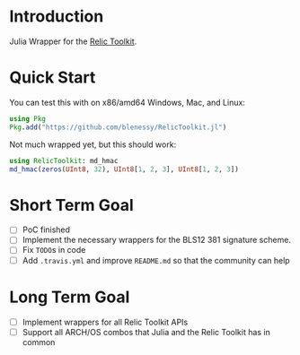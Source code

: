 # Introduction

Julia Wrapper for the [Relic Toolkit](https://github.com/relic-toolkit/relic).

# Quick Start

You can test this with on x86/amd64 Windows, Mac, and Linux:

```julia
using Pkg
Pkg.add("https://github.com/blenessy/RelicToolkit.jl")
```

Not much wrapped yet, but this should work:
```julia
using RelicToolkit: md_hmac
md_hmac(zeros(UInt8, 32), UInt8[1, 2, 3], UInt8[1, 2, 3])
```

# Short Term Goal

- [ ] PoC finished
- [ ] Implement the necessary wrappers for the BLS12 381 signature scheme.
- [ ] Fix `TODO`s in code
- [ ] Add `.travis.yml` and improve `README.md` so that the community can help

# Long Term Goal

- [ ] Implement wrappers for all Relic Toolkit APIs
- [ ] Support all ARCH/OS combos that Julia and the Relic Toolkit has in common
